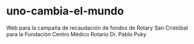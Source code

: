 # uno-cambia-el-mundo
Web para la campaña de recaudación de fondos de Rotary San Cristóbal para la Fundación Centro Médico Rotario Dr. Pablo Puky
